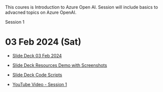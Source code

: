 This coures is Introduction to Azure Open AI. 
Session will include basics to advacned topics on Azure OpenAI.

Session 1 

# 03 Feb 2024 (Sat) 

- [Slide Deck 03 Feb 2024](<01 SlideDeck>)
- [Slide Deck Resources Demo with Screenshots](<02 SlideDeck Resources/20231014 Kick Start Your Azure OpenAI Journey Step by Screen Shots for Demo - Part 1.pdf>)
- [Slide Deck Code Scripts](<03 SlideDeck Scripts/20240203 Unleashing the Power of Artificial Intelligence in the Cloud– Part 1 - Scripts.txt>)

- [YouTube Video - Session 1](https://www.youtube.com/watch?v=M1UUxCSaNMU)

